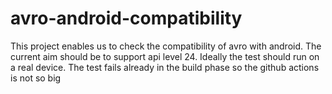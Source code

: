 # avro-android-compatibility

This project enables us to check the compatibility of avro with android. The current aim should be to support api level 24. Ideally the test should run on a real device. The test fails already in the build phase so the github actions is not so big
